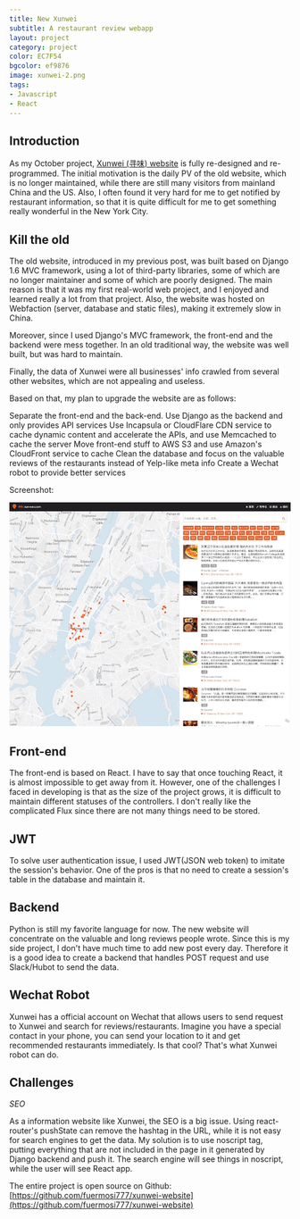 ```yaml
---
title: New Xunwei
subtitle: A restaurant review webapp
layout: project
category: project
color: EC7F54
bgcolor: ef9876
image: xunwei-2.png
tags:
- Javascript
- React
---
```


## Introduction

As my October project, [Xunwei (寻味) website][1] is fully re-designed and re-programmed. The initial motivation is the daily PV of the old website, which is no longer maintained, while there are still many visitors from mainland China and the US. Also, I often found it very hard for me to get notified by restaurant information, so that it is quite difficult for me to get something really wonderful in the New York City.

## Kill the old

The old website, introduced in my previous post, was built based on Django 1.6 MVC framework, using a lot of third-party libraries, some of which are no longer maintainer and some of which are poorly designed. The main reason is that it was my first real-world web project, and I enjoyed and learned really a lot from that project. Also, the website was hosted on Webfaction (server, database and static files), making it extremely slow in China.

Moreover, since I used Django's MVC framework, the front-end and the backend were mess together. In an old traditional way, the website was well built, but was hard to maintain.

Finally, the data of Xunwei were all businesses' info crawled from several other websites, which are not appealing and useless.

Based on that, my plan to upgrade the website are as follows:

Separate the front-end and the back-end. Use Django as the backend and only provides API services
Use Incapsula or CloudFlare CDN service to cache dynamic content and accelerate the APIs, and use Memcached to cache the server
Move front-end stuff to AWS S3 and use Amazon's CloudFront service to cache
Clean the database and focus on the valuable reviews of the restaurants instead of Yelp-like meta info
Create a Wechat robot to provide better services

Screenshot:

![](/images/xunwei-screenshot.jpg)

## Front-end

The front-end is based on React. I have to say that once touching React, it is almost impossible to get away from it. However, one of the challenges I faced in developing is that as the size of the project grows, it is difficult to maintain different statuses of the controllers. I don't really like the complicated Flux since there are not many things need to be stored.

## JWT

To solve user authentication issue, I used JWT(JSON web token) to imitate the session's behavior. One of the pros is that no need to create a session's table in the database and maintain it.

## Backend

Python is still my favorite language for now. The new website will concentrate on the valuable and long reviews people wrote. Since this is my side project, I don't have much time to add new post every day. Therefore it is a good idea to create a backend that handles POST request and use Slack/Hubot to send the data.

## Wechat Robot

Xunwei has a official account on Wechat that allows users to send request to Xunwei and search for reviews/restaurants. Imagine you have a special contact in your phone, you can send your location to it and get recommended restaurants immediately. Is that cool? That's what Xunwei robot can do.

## Challenges

_SEO_

As a information website like Xunwei, the SEO is a big issue. Using react-router's pushState can remove the hashtag in the URL, while it is not easy for search engines to get the data. My solution is to use noscript tag, putting everything that are not included in the page in it generated by Django backend and push it. The search engine will see things in noscript, while the user will see React app.

The entire project is open source on Github: [https://github.com/fuermosi777/xunwei-website](https://github.com/fuermosi777/xunwei-website)

[1]: http://xun-wei.com